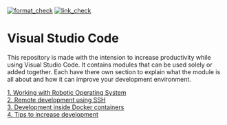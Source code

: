 <!-- markdown-link-check-disable -->

[![format_check](https://github.com/R2CLab/visual_studio_code/actions/workflows/formatter.yml/badge.svg)](https://github.com/R2CLab/visual_studio_code/actions/workflows/formatter.yml)
[![link_check](https://github.com/R2CLab/visual_studio_code/actions/workflows/link_checker.yml/badge.svg)](https://github.com/R2CLab/visual_studio_code/actions/workflows/link_checker.yml)

<!-- markdown-link-check-enable -->


# Visual Studio Code

This repository is made with the intension to increase productivity while using Visual Studio Code. It contains modules that can be used solely or added together. Each have there own section to explain what the module is all about and how it can improve your development environment. 

 
[1. Working with Robotic Operating System ](docs/vscode_ros.md)  
[2. Remote development using SSH](docs/vscode_remote.md)  
[3. Development inside Docker containers](docs/vscode_docker.md)  
[4. Tips to increase development](docs/vscode_tips.md) 